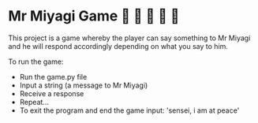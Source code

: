 # Mr Miyagi Game 🥋 🎌 🎴 🍙 👴

This project is a game whereby the player can say something to Mr Miyagi 
and he will respond accordingly depending on what you say to him.

To run the game:
- Run the game.py file
- Input a string (a message to Mr Miyagi)
- Receive a response
- Repeat...
- To exit the program and end the game input: 'sensei, i am at peace'